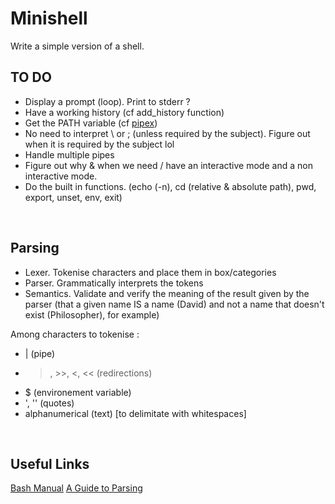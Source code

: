 
# Minishell
Write a simple version of a shell.
<br/>

## TO DO
* Display a prompt (loop). Print to stderr ?
* Have a working history (cf add_history function)
* Get the PATH variable (cf [pipex](https://github.com/Knulpinette/Cursus42/blob/main/02-pipex/srcs/utils.c))
* No need to interpret \ or ; (unless required by the subject). Figure out when it is required by the subject lol
* Handle multiple pipes
* Figure out why & when we need / have an interactive mode and a non interactive mode.
* Do the built in functions. (echo (-n), cd (relative & absolute path), pwd, export, unset, env, exit)
<br/>

## Parsing
* Lexer. Tokenise characters and place them in box/categories
* Parser. Grammatically interprets the tokens
* Semantics. Validate and verify the meaning of the result given by the parser (that a given name IS a name (David) and not a name that doesn't exist (Philosopher), for example)

Among characters to tokenise : 
* | (pipe)
* >, >>, <, << (redirections)
* $ (environement variable)
* ', '' (quotes)
* alphanumerical (text) [to delimitate with whitespaces]

<br/>

## Useful Links

[Bash Manual](https://www.gnu.org/savannah-checkouts/gnu/bash/manual/bash.html#What-is-Bash_003f)
[A Guide to Parsing](https://tomassetti.me/guide-parsing-algorithms-terminology/)
